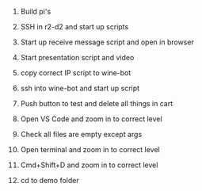 1. Build pi's

2. SSH in r2-d2 and start up scripts
3. Start up receive message script and open in browser
4. Start presentation script and video

5. copy correct IP script to wine-bot
6. ssh into wine-bot and start up script
7. Push button to test and delete all things in cart

8. Open VS Code and zoom in to correct level
9. Check all files are empty except args

10. Open terminal and zoom in to correct level
11. Cmd+Shift+D and zoom in to correct level
12. cd to demo folder